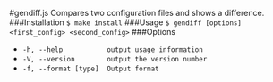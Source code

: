 #gendiff.js
Compares two configuration files and shows a difference.
###Installation
```$ make install```
###Usage
```$ gendiff [options] <first_config> <second_config>```
###Options
* ```-h, --help           output usage information```
* ```-V, --version        output the version number```
* ```-f, --format [type]  Output format```
